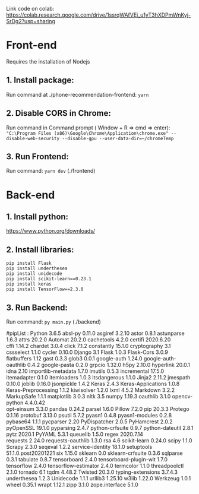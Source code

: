 Link code on colab: https://colab.research.google.com/drive/1ssrqWAfVEi_u1yT3hXDPmWnKyj-SrDg2?usp=sharing

# Front-end
Requires the installation of Nodejs
## 1. Install package:
Run command at ./phone-recommendation-frontend: `yarn`

## 2. Disable CORS in Chrome:
Run command in Command prompt ( Window + R => cmd => enter): `"C:\Program Files (x86)\Google\Chrome\Application\chrome.exe" --disable-web-security --disable-gpu --user-data-dir=~/chromeTemp`

## 3. Run Frontend:
Run command: `yarn dev` (./frontend)

# Back-end
## 1. Install python:
https://www.python.org/downloads/

## 2. Install libraries:
```
pip install Flask
pip install underthesea
pip install unidecode
pip install scikit-learn==0.23.1
pip install keras
pip install TensorFlow==2.3.0
```

## 3. Run Backend:
Run command: `py main.py` (./backend)




#pipList : Python 3.6.5
absl-py                0.11.0
asgiref                3.2.10
astor                  0.8.1
astunparse             1.6.3
attrs                  20.2.0
Automat                20.2.0
cachetools             4.2.0
certifi                2020.6.20       
cffi                   1.14.2
chardet                3.0.4
click                  7.1.2
constantly             15.1.0
cryptography           3.1
cssselect              1.1.0
cycler                 0.10.0
Django                 3.1
Flask                  1.0.3
Flask-Cors             3.0.9
flatbuffers            1.12
gast                   0.3.3
glob3                  0.0.1
google-auth            1.24.0
google-auth-oauthlib   0.4.2
google-pasta           0.2.0
grpcio                 1.32.0
h5py                   2.10.0
hyperlink              20.0.1
idna                   2.10
importlib-metadata     1.7.0
imutils                0.5.3
incremental            17.5.0
itemadapter            0.1.0
itemloaders            1.0.3
itsdangerous           1.1.0
Jinja2                 2.11.2
jmespath               0.10.0
joblib                 0.16.0
jsonpickle             1.4.2
Keras                  2.4.3
Keras-Applications     1.0.8
Keras-Preprocessing    1.1.2
kiwisolver             1.2.0
lxml                   4.5.2
Markdown               3.2.2
MarkupSafe             1.1.1
matplotlib             3.0.3
nltk                   3.5
numpy                  1.19.3
oauthlib               3.1.0
opencv-python          4.4.0.42        
opt-einsum             3.3.0
pandas                 0.24.2
parsel                 1.6.0
Pillow                 7.2.0
pip                    20.3.3
Protego                0.1.16
protobuf               3.13.0
psutil                 5.7.2
pyasn1                 0.4.8
pyasn1-modules         0.2.8
pybase64               1.1.1
pycparser              2.20
PyDispatcher           2.0.5
PyHamcrest             2.0.2
pyOpenSSL              19.1.0
pyparsing              2.4.7
python-crfsuite        0.9.7
python-dateutil        2.8.1
pytz                   2020.1
PyYAML                 5.3.1
queuelib               1.5.0
regex                  2020.7.14       
requests               2.24.0
requests-oauthlib      1.3.0
rsa                    4.6
scikit-learn           0.24.0
scipy                  1.1.0
Scrapy                 2.3.0
seqeval                1.2.2
service-identity       18.1.0
setuptools             51.1.0.post20201221
six                    1.15.0
sklearn                0.0
sklearn-crfsuite       0.3.6
sqlparse               0.3.1
tabulate               0.8.7
tensorboard            2.4.0
tensorboard-plugin-wit 1.7.0
tensorflow             2.4.0
tensorflow-estimator   2.4.0
termcolor              1.1.0
threadpoolctl          2.1.0
tornado                6.1
tqdm                   4.48.2
Twisted                20.3.0
typing-extensions      3.7.4.3
underthesea            1.2.3
Unidecode              1.1.1
urllib3                1.25.10
w3lib                  1.22.0
Werkzeug               1.0.1
wheel                  0.35.1
wrapt                  1.12.1
zipp                   3.1.0
zope.interface         5.1.0